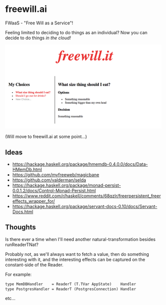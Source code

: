 
# freewill.ai

FWaaS - "Free Will as a Service"!

Feeling limited to deciding to do things as an individual? Now you can decide to do things _in the cloud!_

![](https://github.com/sordina/freewill.it/blob/master/frontend/images/freewill.png?raw=true)

(Will move to freewill.ai at some point...)

## Ideas

* <https://hackage.haskell.org/package/hmemdb-0.4.0.0/docs/Data-HMemDb.html>
* <https://github.com/myfreeweb/magicbane>
* <https://github.com/valderman/selda>
* <https://hackage.haskell.org/package/monad-persist-0.0.1.2/docs/Control-Monad-Persist.html>
* <https://www.reddit.com/r/haskell/comments/68qzlr/freerpersistent_freereffects_wrapper_for/>
* <https://hackage.haskell.org/package/servant-docs-0.10/docs/Servant-Docs.html>

## Thoughts

Is there ever a time when I'll need another natural-transformation besides runReaderTNat?

Probably not, as we'll always want to fetch a value, then do something interesting with it,
and the interesting effects can be captured on the constant-side of the Reader.

For example:

    type MemDBHandler    = ReaderT (T.TVar AppState)    Handler
    type PostgresHandler = ReaderT (PostgresConnection) Handler

etc...
